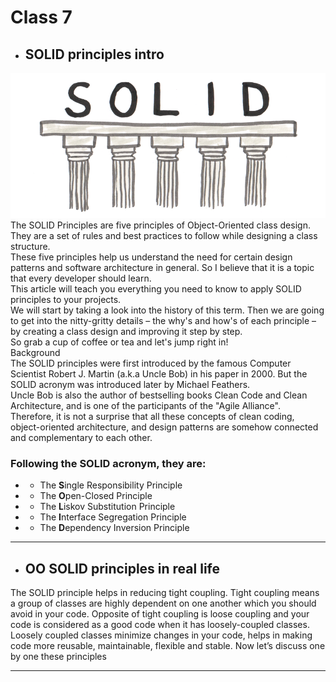 # Class 7

* ## SOLID principles intro<br/>
![Solid](img/solid.png)<br/>
The SOLID Principles are five principles of Object-Oriented class design. They are a set of rules and best practices to follow while designing a class structure.<br/>
These five principles help us understand the need for certain design patterns and software architecture in general. So I believe that it is a topic that every developer should learn.<br/>
This article will teach you everything you need to know to apply SOLID principles to your projects.<br/>
We will start by taking a look into the history of this term. Then we are going to get into the nitty-gritty details – the why's and how's of each principle – by creating a class design and improving it step by step.<br/>
So grab a cup of coffee or tea and let's jump right in!<br/>
Background<br/>
The SOLID principles were first introduced by the famous Computer Scientist Robert J. Martin (a.k.a Uncle Bob) in his paper in 2000. But the SOLID acronym was introduced later by Michael Feathers.<br/>
Uncle Bob is also the author of bestselling books Clean Code and Clean Architecture, and is one of the participants of the "Agile Alliance".<br/>
Therefore, it is not a surprise that all these concepts of clean coding, object-oriented architecture, and design patterns are somehow connected and complementary to each other.<br/>

### Following the SOLID acronym, they are:
- - The  **S**ingle Responsibility Principle
- - The **O**pen-Closed Principle
- - The **L**iskov Substitution Principle
- - The **I**nterface Segregation Principle
- - The **D**ependency Inversion Principle
---

* ## OO SOLID principles in real life
The SOLID principle helps in reducing tight coupling. Tight coupling means a group of classes are highly dependent on one another which you should avoid in your code. Opposite of tight coupling is loose coupling and your code is considered as a good code when it has loosely-coupled classes. Loosely coupled classes minimize changes in your code, helps in making code more reusable, maintainable, flexible and stable. Now let’s discuss one by one these principles

---